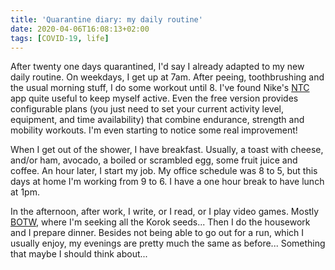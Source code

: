 ```yaml
---
title: 'Quarantine diary: my daily routine'
date: 2020-04-06T16:08:13+02:00
tags: [COVID-19, life]
---
```


After twenty one days quarantined, I'd say I already adapted to my new daily routine. On weekdays, I get up at 7am.
After peeing, toothbrushing and the usual morning stuff, I do some workout until 8. I've found Nike's
[NTC](https://www.nike.com/ntc-app) app quite useful to keep myself active. Even the free version provides configurable
plans (you just need to set your current activity level, equipment, and time availability) that combine endurance,
strength and mobility workouts. I'm even starting to notice some real improvement!

When I get out of the shower, I have breakfast. Usually, a toast with cheese, and/or ham, avocado, a boiled or scrambled
egg, some fruit juice and coffee. An hour later, I start my job. My office schedule was 8 to 5, but this days at home
I'm working from 9 to 6. I have a one hour break to have lunch at 1pm.

In the afternoon, after work, I write, or I read, or I play video games. Mostly
[BOTW](https://www.zelda.com/breath-of-the-wild/), where I'm seeking all the Korok seeds... Then I do the housework
and I prepare dinner. Besides not being able to go out for a run, which I usually enjoy, my evenings are pretty much the
same as before... Something that maybe I should think about...

